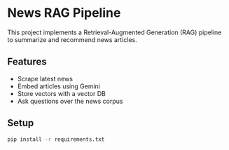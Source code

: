 # News RAG Pipeline

This project implements a Retrieval-Augmented Generation (RAG) pipeline to summarize and recommend news articles.

## Features
- Scrape latest news
- Embed articles using Gemini
- Store vectors with a vector DB
- Ask questions over the news corpus

## Setup
```bash
pip install -r requirements.txt
